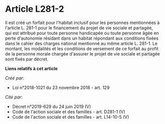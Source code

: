 # Article L281-2

Il est créé un forfait pour l'habitat inclusif pour les personnes mentionnées à l'article L. 281-1 pour le financement du
projet de vie sociale et partagée, qui est attribué pour toute personne handicapée ou toute personne âgée en perte
d'autonomie résidant dans un habitat répondant aux conditions fixées dans le cahier des charges national mentionné au même
article L. 281-1. Le montant, les modalités et les conditions de versement de ce forfait au profit de la personne morale
chargée d'assurer le projet de vie sociale et partagée sont fixés par décret.

**Liens relatifs à cet article**

_Créé par_:

  - Loi n°2018-1021 du 23 novembre 2018 - art. 129

_Cité par_:

  - Décret n°2019-629 du 24 juin 2019 (V)
  - Code de l'action sociale et des familles - art. D281-1 (V)
  - Code de l'action sociale et des familles - art. L14-10-5 (V)
